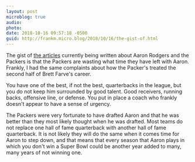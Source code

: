 ```yaml
---
layout: post
microblog: true
audio: 
photo: 
date: 2018-10-16 09:57:18 -0500
guid: http://frankm.micro.blog/2018/10/16/the-gist-of.html
---
```

The gist of [the articles](https://bleacherreport.com/articles/2801077-packers-put-aaron-rodgers-in-impossible-situation-and-he-keeps-delivering) currently being written about Aaron Rodgers and the Packers is that the Packers are wasting what time they have left with Aaron. Frankly, I had the same complaints about how the Packer's treated the second half of Brett Farve's career. 

You have one of the best, if not the best, quarterbacks in the league, but you do not keep him surrounded by good talent. Good receivers, running backs, offensive line, or defense. You put in place a coach who frankly doesn't appear to have a sense of urgency. 

The Packers were very fortunate to have drafted Aaron and that he was better than they most likely thought when he was drafted. Most teams do not replace one hall of fame quarterback with another hall of fame quarterback. It is not likely they will do the same when it comes time for Aaron to step down, and that means that every season that Aaron plays in which you don't win a Super Bowl could be another year added to many, many years of not winning one. 
